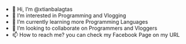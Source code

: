 - 👋 Hi, I’m @xtianbalagtas
- 👀 I’m interested in Programming and Vlogging
- 🌱 I’m currently learning more Programming Languages
- 💞️ I’m looking to collaborate on Programmers and Vloggers
- 📫 How to reach me? you can check my Facebook Page on my URL

